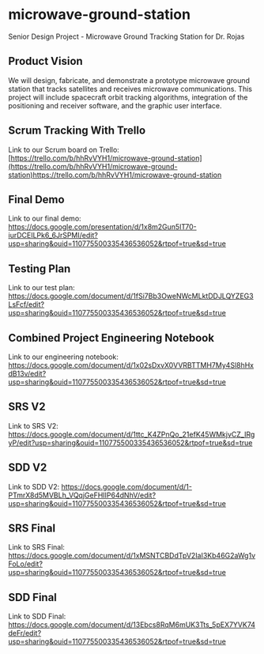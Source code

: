 # microwave-ground-station
Senior Design Project - Microwave Ground Tracking Station for Dr. Rojas

## Product Vision 
We will design, fabricate, and demonstrate a prototype microwave ground station that tracks satellites and receives microwave communications. This project will include spacecraft orbit tracking algorithms, integration of the positioning and receiver software, and the graphic user interface.

## Scrum Tracking With Trello
Link to our Scrum board on Trello: [https://trello.com/b/hhRvVYH1/microwave-ground-station](https://trello.com/b/hhRvVYH1/microwave-ground-station)https://trello.com/b/hhRvVYH1/microwave-ground-station

## Final Demo
Link to our final demo: https://docs.google.com/presentation/d/1x8m2Gun5lT70-iurDCEILPk6_6JrSPMI/edit?usp=sharing&ouid=110775500335436536052&rtpof=true&sd=true

## Testing Plan
Link to our test plan: https://docs.google.com/document/d/1fSi7Bb3OweNWcMLktDDJLQYZEG3LsFcf/edit?usp=sharing&ouid=110775500335436536052&rtpof=true&sd=true

## Combined Project Engineering Notebook
Link to our engineering notebook: https://docs.google.com/document/d/1x02sDxvX0VVRBTTMH7My4Sl8hHxdB13v/edit?usp=sharing&ouid=110775500335436536052&rtpof=true&sd=true

## SRS V2
Link to SRS V2: https://docs.google.com/document/d/1ttc_K4ZPnQo_21efK45WMkjvCZ_IRgyP/edit?usp=sharing&ouid=110775500335436536052&rtpof=true&sd=true
## SDD V2
Link to SDD V2: https://docs.google.com/document/d/1-PTmrX8d5MVBLh_VQqjGeFHIIP64dNhV/edit?usp=sharing&ouid=110775500335436536052&rtpof=true&sd=true

## SRS Final
Link to SRS Final: https://docs.google.com/document/d/1xMSNTCBDdTpV2IaI3Kb46G2aWg1vFoLo/edit?usp=sharing&ouid=110775500335436536052&rtpof=true&sd=true
## SDD Final
Link to SDD Final: https://docs.google.com/document/d/13Ebcs8RqM6mUK3Tts_5pEX7YVK74deFr/edit?usp=sharing&ouid=110775500335436536052&rtpof=true&sd=true

